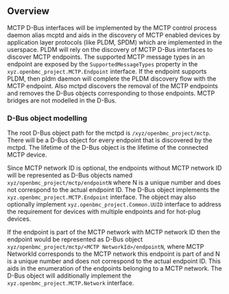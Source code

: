 ## Overview

MCTP D-Bus interfaces will be implemented by the MCTP control process daemon
alias mcptd and aids in the discovery of MCTP enabled devices by application
layer protocols (like PLDM, SPDM) which are implemented in the userspace.
PLDM will rely on the discovery of MCTP D-Bus interfaces to discover MCTP
endpoints. The supported MCTP message types in an endpoint are exposed by the
`SupportedMessageTypes` property in the `xyz.openbmc_project.MCTP.Endpoint`
interface. If the endpoint supports PLDM, then pldm daemon will complete
the PLDM discovery flow with the MCTP endpoint. Also mctpd discovers the removal
of the MCTP endpoints and removes the D-Bus objects corresponding to those
endpoints. MCTP bridges are not modelled in the D-Bus.

### D-Bus object modelling

The root D-Bus object path for the mctpd is `/xyz/openbmc_project/mctp`. There
will be a D-Bus object for every endpoint that is discovered by the mctpd.
The lifetime of the D-Bus object is the lifetime of the connected MCTP device.

Since MCTP network ID is optional, the endpoints without MCTP network ID will be
represented as D-Bus objects named `xyz/openbmc_project/mctp/endpointN`
where N is a unique number and does not correspond to the actual endpoint ID.
The D-Bus object implements the `xyz.openbmc_project.MCTP.Endpoint` interface.
The object may also optionally implement `xyz.openbmc_project.Common.UUID`
interface to address the requirement for devices with multiple endpoints and for
hot-plug devices.

If the endpoint is part of the MCTP network with MCTP network ID then the
endpoint would be represented as D-Bus object
`xyz/openbmc_project/mctp/<MCTP NetworkId>/endpointN`, where MCTP NetworkId
corresponds to the MCTP network this endpoint is  part of and N is a unique
number and does not correspond to the actual endpoint ID. This aids in the
enumeration of the endpoints belonging to a MCTP network. The D-Bus object will
additionally implement the `xyz.openbmc_project.MCTP.Network` interface.
